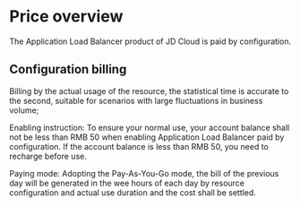 # Price overview

The Application Load Balancer product of JD Cloud is paid by configuration.

## Configuration billing

Billing by the actual usage of the resource, the statistical time is accurate to the second, suitable for scenarios with large fluctuations in business volume;

Enabling instruction: To ensure your normal use, your account balance shall not be less than RMB 50 when enabling Application Load Balancer paid by configuration. If the account balance is less than RMB 50, you need to recharge before use.

Paying mode: Adopting the Pay-As-You-Go mode, the bill of the previous day will be generated in the wee hours of each day by resource configuration and actual use duration and the cost shall be settled.

